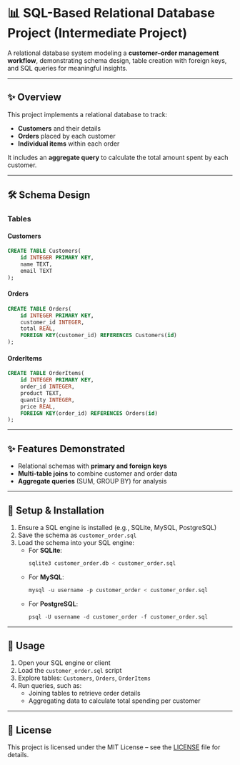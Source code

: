 # 📊 SQL-Based Relational Database Project (Intermediate Project)

A relational database system modeling a **customer–order management workflow**, demonstrating schema design, table creation with foreign keys, and SQL queries for meaningful insights.

---

## ✨ Overview

This project implements a relational database to track:
- **Customers** and their details
- **Orders** placed by each customer
- **Individual items** within each order

It includes an **aggregate query** to calculate the total amount spent by each customer.

---

## 🛠️ Schema Design

### Tables

#### Customers
```sql
CREATE TABLE Customers(
    id INTEGER PRIMARY KEY,
    name TEXT,
    email TEXT
);
```

#### Orders
```sql
CREATE TABLE Orders(
    id INTEGER PRIMARY KEY,
    customer_id INTEGER,
    total REAL,
    FOREIGN KEY(customer_id) REFERENCES Customers(id)
);
```

#### OrderItems
```sql
CREATE TABLE OrderItems(
    id INTEGER PRIMARY KEY,
    order_id INTEGER,
    product TEXT,
    quantity INTEGER,
    price REAL,
    FOREIGN KEY(order_id) REFERENCES Orders(id)
);
```

---

## ✨ Features Demonstrated
- Relational schemas with **primary and foreign keys**
- **Multi-table joins** to combine customer and order data
- **Aggregate queries** (SUM, GROUP BY) for analysis

---

## 🚀 Setup & Installation
1. Ensure a SQL engine is installed (e.g., SQLite, MySQL, PostgreSQL)
2. Save the schema as `customer_order.sql`
3. Load the schema into your SQL engine:
   - For **SQLite**:
     ```sql
     sqlite3 customer_order.db < customer_order.sql
     ```
   - For **MySQL**:
     ```sql
     mysql -u username -p customer_order < customer_order.sql
     ```
   - For **PostgreSQL**:
     ```sql
     psql -U username -d customer_order -f customer_order.sql
     ```

---

## 🎯 Usage
1. Open your SQL engine or client
2. Load the `customer_order.sql` script
3. Explore tables: `Customers`, `Orders`, `OrderItems`
4. Run queries, such as:
   - Joining tables to retrieve order details
   - Aggregating data to calculate total spending per customer

---

## 📜 License
This project is licensed under the MIT License – see the [LICENSE](LICENSE) file for details.
